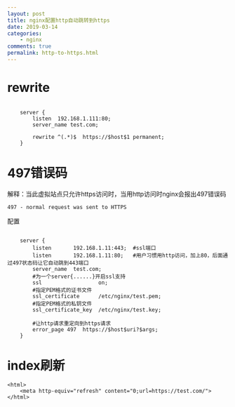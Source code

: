 ```yaml
---
layout: post
title: nginx配置http自动跳转到https
date: 2019-03-14
categories:
    - nginx
comments: true
permalink: http-to-https.html
---
```



# rewrite

<pre class="line-numbers"><code class="language-nginx">
    server {  
        listen  192.168.1.111:80;  
        server_name test.com;  

        rewrite ^(.*)$  https://$host$1 permanent;  
    }  
</code></pre>

# 497错误码

解释：当此虚拟站点只允许https访问时，当用http访问时nginx会报出497错误码

```
497 - normal request was sent to HTTPS  
```
配置

<pre class="line-numbers"><code class="language-nginx">
    server {  
        listen       192.168.1.11:443;  #ssl端口  
        listen       192.168.1.11:80;   #用户习惯用http访问，加上80，后面通过497状态码让它自动跳到443端口  
        server_name  test.com;  
        #为一个server{......}开启ssl支持  
        ssl                  on;  
        #指定PEM格式的证书文件   
        ssl_certificate      /etc/nginx/test.pem;   
        #指定PEM格式的私钥文件  
        ssl_certificate_key  /etc/nginx/test.key;  

        #让http请求重定向到https请求   
        error_page 497  https://$host$uri?$args;  
    }  
</code></pre>

# index刷新

```
<html>  
    <meta http-equiv="refresh" content="0;url=https://test.com/">  
</html>  
```
